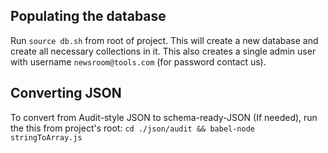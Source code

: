 ## Populating the database
Run `source db.sh` from root of project. This will create a new database and create all necessary collections in it.
This also creates a single admin user with username `newsroom@tools.com` (for password contact us).

## Converting JSON
To convert from Audit-style JSON to schema-ready-JSON (If needed), run the this from project's root: `cd ./json/audit && babel-node stringToArray.js`